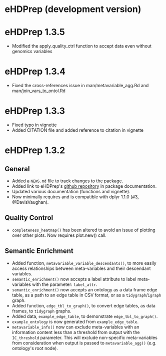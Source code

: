 # eHDPrep (development version)

# eHDPrep 1.3.5

* Modified the apply_quality_ctrl function to accept data even without genomics variables

# eHDPrep 1.3.4

* Fixed the cross-references issue in man/metavariable_agg.Rd and man/join_vars_to_ontol.Rd

# eHDPrep 1.3.3

* Fixed typo in vignette
* Added CITATION file and added reference to citation in vignette

# eHDPrep 1.3.2

## General
* Added a `NEWS.md` file to track changes to the package.
* Added link to eHDPrep's [github repository](https://github.com/overton-group/eHDPrep) in package documentation.
* Updated various documentation (functions and vignette).
* Now minimally requires and is compatible with dplyr 1.1.0 (#3, @DavisVaughan).

## Quality Control

* `completeness_heatmap()` has been altered to avoid an issue of plotting over other plots. Now requires plot.new() call.

## Semantic Enrichment

* Added function, `metavariable_variable_descendants()`, to more easily access relationships between meta-variables and their descendant variables.
* `semantic_enrichment()` now accepts a label attribute to label meta-variables with the parameter: `label_attr`.
* `semantic_enrichment()` now accepts an ontology as a data frame edge table, as a path to an edge table in CSV format, or as a `tidygraph`/`igraph` graph.
* Added function, `edge_tbl_to_graph()`, to convert edge tables, as data frames, to `tidygraph` graphs.
* Added data, `example_edge_table`, to demonstrate `edge_tbl_to_graph()`.
* `example_ontology` is now generated from `example_edge_table`.
* `metavariable_info()` now can exclude meta-variables with an information content less than a threshold from output with the  `IC_threshold` parameter. This will exclude non-specific meta-variables from consideration when output is passed to `metavariable_agg()` (e.g. ontology's root node).

